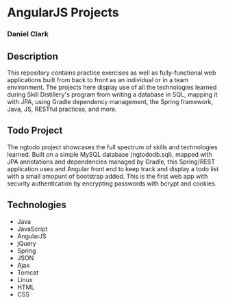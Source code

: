 # AngularJS Projects
### Daniel Clark

## Description
This repository contains practice exercises as well as fully-functional web applications built from back to front as an individual or in a team environment. The projects here display use of all the technologies learned during Skill Distillery's program from writing a database in SQL, mapping it with JPA, using Gradle dependency management, the Spring framework, Java, JS, RESTful practices, and more.

## Todo Project
The ngtodo project showcases the full spectrum of skills and technologies learned. Built on a simple MySQL database (ngtododb.sql), mapped with JPA annotations and dependencies managed by Gradle, this Spring/REST application uses and Angular front end to keep track and display a todo list with a small amopunt of bootstrap added. This is the first web app with security authentication by encrypting passwords with bcrypt and cookies. 

## Technologies
* Java
* JavaScript
* AngularJS
* jQuery
* Spring
* JSON
* Ajax
* Tomcat
* Linux
* HTML
* CSS
